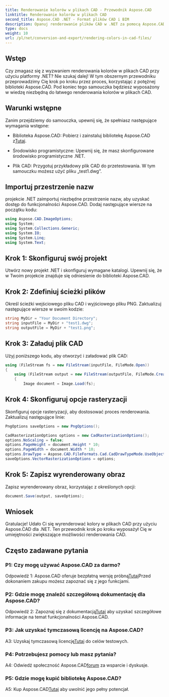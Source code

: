 ```yaml
---
title: Renderowanie kolorów w plikach CAD - Przewodnik Aspose.CAD
linktitle: Renderowanie kolorów w plikach CAD
second_title: Aspose.CAD .NET - Format plików CAD i BIM
description: Opanuj renderowanie plików CAD w .NET za pomocą Aspose.CAD. Postępuj zgodnie z naszym przewodnikiem krok po kroku, aby uzyskać żywe kolory.
type: docs
weight: 10
url: /pl/net/conversion-and-export/rendering-colors-in-cad-files/
---
```

## Wstęp

Czy zmagasz się z wyzwaniem renderowania kolorów w plikach CAD przy użyciu platformy .NET? Nie szukaj dalej! W tym obszernym przewodniku przeprowadzimy Cię krok po kroku przez proces, korzystając z potężnej biblioteki Aspose.CAD. Pod koniec tego samouczka będziesz wyposażony w wiedzę niezbędną do łatwego renderowania kolorów w plikach CAD.

## Warunki wstępne

Zanim przejdziemy do samouczka, upewnij się, że spełniasz następujące wymagania wstępne:

-  Biblioteka Aspose.CAD: Pobierz i zainstaluj bibliotekę Aspose.CAD z[Tutaj](https://releases.aspose.com/cad/net/).

- Środowisko programistyczne: Upewnij się, że masz skonfigurowane środowisko programistyczne .NET.

- Plik CAD: Przygotuj przykładowy plik CAD do przetestowania. W tym samouczku możesz użyć pliku „test1.dwg”.

## Importuj przestrzenie nazw

projekcie .NET zaimportuj niezbędne przestrzenie nazw, aby uzyskać dostęp do funkcjonalności Aspose.CAD. Dodaj następujące wiersze na początku kodu:

```csharp
using Aspose.CAD.ImageOptions;
using System;
using System.Collections.Generic;
using System.IO;
using System.Linq;
using System.Text;
```

## Krok 1: Skonfiguruj swój projekt

Utwórz nowy projekt .NET i skonfiguruj wymagane katalogi. Upewnij się, że w Twoim projekcie znajduje się odniesienie do biblioteki Aspose.CAD.

## Krok 2: Zdefiniuj ścieżki plików

Określ ścieżki wejściowego pliku CAD i wyjściowego pliku PNG. Zaktualizuj następujące wiersze w swoim kodzie:

```csharp
string MyDir = "Your Document Directory";
string inputFile = MyDir + "test1.dwg";
string outputFile = MyDir + "test1.png";
```

## Krok 3: Załaduj plik CAD

Użyj poniższego kodu, aby otworzyć i załadować plik CAD:

```csharp
using (FileStream fs = new FileStream(inputFile, FileMode.Open))
{
    using (FileStream output = new FileStream(outputFile, FileMode.Create))
    {
        Image document = Image.Load(fs);
```

## Krok 4: Skonfiguruj opcje rasteryzacji

Skonfiguruj opcje rasteryzacji, aby dostosować proces renderowania. Zaktualizuj następujące linie:

```csharp
PngOptions saveOptions = new PngOptions();

CadRasterizationOptions options = new CadRasterizationOptions();
options.NoScaling = false;
options.PageHeight = document.Height * 10;
options.PageWidth = document.Width * 10;
options.DrawType = Aspose.CAD.FileFormats.Cad.CadDrawTypeMode.UseObjectColor;
saveOptions.VectorRasterizationOptions = options;
```

## Krok 5: Zapisz wyrenderowany obraz

Zapisz wyrenderowany obraz, korzystając z określonych opcji:

```csharp
document.Save(output, saveOptions);
```

## Wniosek

Gratulacje! Udało Ci się wyrenderować kolory w plikach CAD przy użyciu Aspose.CAD dla .NET. Ten przewodnik krok po kroku wyposażył Cię w umiejętności zwiększające możliwości renderowania CAD.

## Często zadawane pytania

### P1: Czy mogę używać Aspose.CAD za darmo?

 Odpowiedź 1: Aspose.CAD oferuje bezpłatną wersję próbną[Tutaj](https://releases.aspose.com/)Przed dokonaniem zakupu możesz zapoznać się z jego funkcjami.

### P2: Gdzie mogę znaleźć szczegółową dokumentację dla Aspose.CAD?

 Odpowiedź 2: Zapoznaj się z dokumentacją[Tutaj](https://reference.aspose.com/cad/net/) aby uzyskać szczegółowe informacje na temat funkcjonalności Aspose.CAD.

### P3: Jak uzyskać tymczasową licencję na Aspose.CAD?

 A3: Uzyskaj tymczasową licencję[Tutaj](https://purchase.aspose.com/temporary-license/) do celów testowych.

### P4: Potrzebujesz pomocy lub masz pytania?

 A4: Odwiedź społeczność Aspose.CAD[forum](https://forum.aspose.com/c/cad/19) za wsparcie i dyskusje.

### P5: Gdzie mogę kupić bibliotekę Aspose.CAD?

 A5: Kup Aspose.CAD[Tutaj](https://purchase.aspose.com/buy) aby uwolnić jego pełny potencjał.